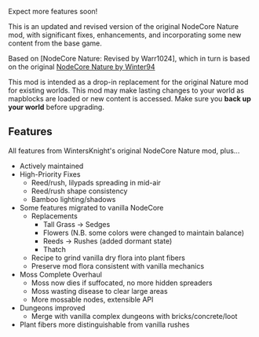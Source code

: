 Expect more features soon!

This is an updated and revised version of the original NodeCore Nature mod,
with significant fixes, enhancements, and incorporating some new content
from the base game.

Based on [NodeCore Nature: Revised by Warr1024], which in turn is based on
the original [NodeCore Nature by Winter94](/packages/Winter94/nc_nature/)

This mod is intended as a drop-in replacement for the original Nature mod
for existing worlds.  This mod may make lasting changes to your world as
mapblocks are loaded or new content is accessed.  Make sure you
**back up your world** before upgrading.

## Features

All features from WintersKnight's original NodeCore Nature mod, plus...

- Actively maintained
- High-Priority Fixes
	- Reed/rush, lilypads spreading in mid-air
	- Reed/rush shape consistency
	- Bamboo lighting/shadows
- Some features migrated to vanilla NodeCore
	- Replacements
		- Tall Grass -> Sedges
		- Flowers (N.B. some colors were changed to maintain balance)
		- Reeds -> Rushes (added dormant state)
		- Thatch
	- Recipe to grind vanilla dry flora into plant fibers
	- Preserve mod flora consistent with vanilla mechanics
- Moss Complete Overhaul
	- Moss now dies if suffocated, no more hidden spreaders
  	- Moss wasting disease to clear large areas
  	- More mossable nodes, extensible API
- Dungeons improved
	- Merge with vanilla complex dungeons with bricks/concrete/loot
- Plant fibers more distinguishable from vanilla rushes

